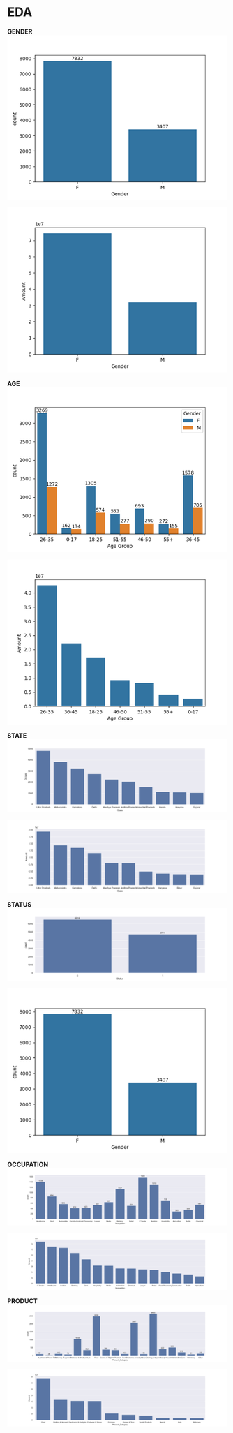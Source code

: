 # EDA
**GENDER**
![Gender](/Outputs/gender_1.png)

![Gender](/Outputs/gender_2.png)

**AGE**
![Gender](/Outputs/age_1.png)

![Gender](/Outputs/age_2.png)

**STATE**
![Gender](/Outputs/state_1.png)

![Gender](/Outputs/state_2.png)

**STATUS**
![Gender](/Outputs/status_1.png)

![Gender](/Outputs/status_2.png)

**OCCUPATION**
![Gender](/Outputs/occupation_1.png)

![Gender](/Outputs/occupation_2.png)

**PRODUCT**
![Gender](/Outputs/product_1.png)

![Gender](/Outputs/product_2.png)
